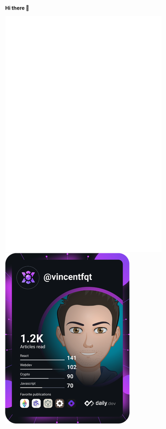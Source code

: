 ### Hi there 👋

<!--
**vincentfqt/vincentfqt** is a ✨ _special_ ✨ repository because its `README.md` (this file) appears on your GitHub profile.

Here are some ideas to get you started:

- 🔭 I’m currently working on ...
- 🌱 I’m currently learning ...
- 👯 I’m looking to collaborate on ...
- 🤔 I’m looking for help with ...
- 💬 Ask me about ...
- 📫 How to reach me: ...
- 😄 Pronouns: ...
- ⚡ Fun fact: ...
-->

![Metrics](https://github.com/vincentfqt/vincentfqt/blob/master/github-metrics.svg)
<a href="https://app.daily.dev/vincentfqt"><img src="https://github.com/vincentfqt/vincentfqt/blob/master/devcard.svg" width="400" alt="Vincent FqT's Dev Card"/></a>
